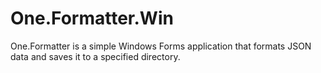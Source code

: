 # One.Formatter.Win
One.Formatter is a simple Windows Forms application that formats JSON data and saves it to a specified directory.
